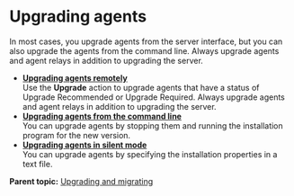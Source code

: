 # Upgrading agents

In most cases, you upgrade agents from the server interface, but you can also upgrade the agents from the command line. Always upgrade agents and agent relays in addition to upgrading the server.

-   **[Upgrading agents remotely](../../com.udeploy.install.doc/topics/upgrade_agent_remote.md)**  
Use the **Upgrade** action to upgrade agents that have a status of Upgrade Recommended or Upgrade Required. Always upgrade agents and agent relays in addition to upgrading the server.
-   **[Upgrading agents from the command line](../../com.udeploy.install.doc/topics/upgrade_agent_cli.md)**  
You can upgrade agents by stopping them and running the installation program for the new version.
-   **[Upgrading agents in silent mode](../../com.udeploy.install.doc/topics/upgrade_agent_silent.md)**  
You can upgrade agents by specifying the installation properties in a text file.

**Parent topic:** [Upgrading and migrating](../../com.udeploy.doc/topics/c_node_upgrading.md)

